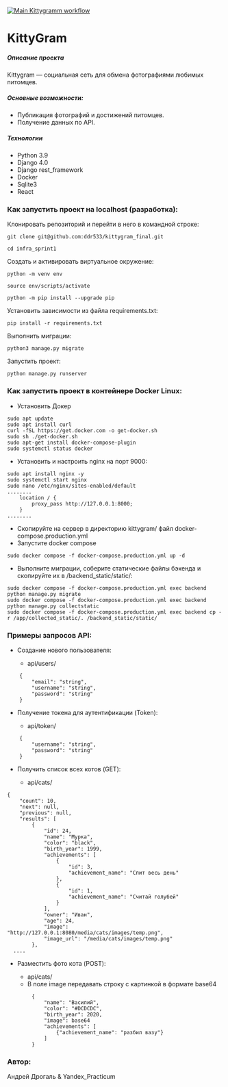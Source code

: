 [![Main Kittygramm workflow](https://github.com/ddr533/kittygram_final/actions/workflows/main.yaml/badge.svg?branch=main)](https://github.com/ddr533/kittygram_final/actions/workflows/main.yaml)

# KittyGram  
##### Описание проекта 
Kittygram — социальная сеть для обмена фотографиями любимых питомцев.
##### Основные возможности:
* Публикация фотографий и достижений питомцев.
* Получение данных по API.

##### Технологии 
  
 - Python 3.9   
 - Django 4.0
 - Django rest_framework
 - Docker
 - Sqlite3
 - React
  
### Как запустить проект на localhost (разработка):

Клонировать репозиторий и перейти в него в командной строке:

```
git clone git@github.com:ddr533/kittygram_final.git
```

```
cd infra_sprint1
```

Cоздать и активировать виртуальное окружение:

```
python -m venv env
```
```
source env/scripts/activate
```
```
python -m pip install --upgrade pip
```

Установить зависимости из файла requirements.txt:

```
pip install -r requirements.txt
```

Выполнить миграции:

```
python3 manage.py migrate
```

Запустить проект:

```
python manage.py runserver
```

### Как запустить проект в контейнере Docker Linux:
* Установить Докер
```
sudo apt update
sudo apt install curl
curl -fSL https://get.docker.com -o get-docker.sh
sudo sh ./get-docker.sh
sudo apt-get install docker-compose-plugin
sudo systemctl status docker
```
* Установить и настроить nginx на порт 9000:
```
sudo apt install nginx -y
sudo systemctl start nginx
sudo nano /etc/nginx/sites-enabled/default
........
    location / {
        proxy_pass http://127.0.0.1:8000;
    }
........

```

* Скопируйте на сервер в директорию kittygram/ файл docker-compose.production.yml
* Запустите docker compose
```
sudo docker compose -f docker-compose.production.yml up -d
```
* Выполните миграции, соберите статические файлы бэкенда и скопируйте их в /backend_static/static/:
```
sudo docker compose -f docker-compose.production.yml exec backend python manage.py migrate
sudo docker compose -f docker-compose.production.yml exec backend python manage.py collectstatic
sudo docker compose -f docker-compose.production.yml exec backend cp -r /app/collected_static/. /backend_static/static/
```


### Примеры запросов API:
* Создание нового пользователя:
  
  - api/users/
```
    {
        "email": "string",
        "username": "string",
        "password": "string"
    }

``` 
* Получение токена для аутентификации (Token): 

  - api/token/
```
    {
        "username": "string",
        "password": "string"
    }

``` 
* Получить список всех котов (GET): 

  - api/сats/

```
{
    "count": 10,
    "next": null,
    "previous": null,
    "results": [
        {
            "id": 24,
            "name": "Мурка",
            "color": "black",
            "birth_year": 1999,
            "achievements": [
                {
                    "id": 3,
                    "achievement_name": "Спит весь день"
                },
                {
                    "id": 1,
                    "achievement_name": "Считай голубей"
                }
            ],
            "owner": "Иван",
            "age": 24,
            "image": "http://127.0.0.1:8080/media/cats/images/temp.png",
            "image_url": "/media/cats/images/temp.png"
        },
  ....

```
* Разместить фото кота (POST): 

  - api/cats/
  - В поле image передавать строку с картинкой в формате base64 

```
        {
            "name": "Василий",
            "color": "#DCDCDC",
            "birth_year": 2020,
            "image": base64
            "achievements": [
                {"achievement_name": "разбил вазу"}
            ]
        }   

```

### Автор:
Андрей Дрогаль & Yandex_Practicum
